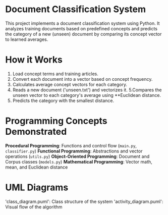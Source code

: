 # Document Classification System

This project implements a document classification system using Python. It analyzes training documents based on predefined concepts and predicts the category of a new (unseen) document by comparing its concept vector to learned averages.

# How it Works

1. Load concept terms and training articles.
2. Convert each document into a vector based on concept frequency.
3. Calculates average concept vectors for each category.
4. Reads a new document ('unseen.txt') and vectorizes it.
   5.Compares the unseen vector to each category's average using \*\*Euclidean distance.
5. Predicts the category with the smallest distance.

# Programming Concepts Demonstrated

**Procedural Programming**: Functions and control flow (`main.py`, `classifier.py`)
**Functional Programming**: Abstractions and vector operations (`utils.py`)
**Object-Oriented Programming**: Document and Corpus classes (`models.py`)
**Mathematical Programming**: Vector math, mean, and Euclidean distance

# UML Diagrams

'class_diagram.puml': Class structure of the system
'activity_diagram.puml': Visual flow of the algorithm
